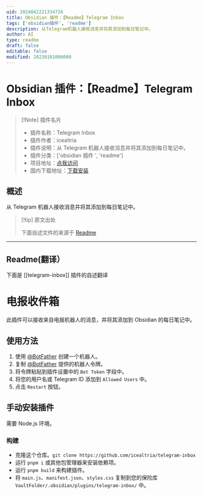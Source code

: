 ```yaml
---
uid: 2024042221334726
title: Obsidian 插件：【Readme】Telegram Inbox
tags: ['obsidian插件', 'readme']
description: 从Telegram机器人接收消息并将其添加到每日笔记中。
author: AI
type: readme
draft: false
editable: false
modified: 20230101000000
---
```


# Obsidian 插件：【Readme】Telegram Inbox

> [!Note] 插件名片
> - 插件名称：Telegram Inbox
> - 插件作者：icealtria
> - 插件说明：从 Telegram 机器人接收消息并将其添加到每日笔记中。
> - 插件分类：['obsidian 插件 ', 'readme']
> - 项目地址：[点我访问](https://github.com/icealtria/obsidian-telegram-inbox)
> - 国内下载地址：[下载安装](https://pkmer.cn/products/plugin/pluginMarket/?telegram-inbox)

## 概述

从 Telegram 机器人接收消息并将其添加到每日笔记中。

> [!tip] 原文出处
>
>下面自述文件的来源于 [Readme](https://ghproxy.net/https://raw.githubusercontent.com/icealtria/obsidian-telegram-inbox/master/README.md)

---

## Readme(翻译）

下面是 [[telegram-inbox]] 插件的自述翻译

# 电报收件箱

此插件可以接收来自电报机器人的消息，并将其添加到 Obsidian 的每日笔记中。

## 使用方法

1. 使用 [@BotFather](https://telegram.me/BotFather) 创建一个机器人。
2. 复制 [@BotFather](https://telegram.me/BotFather) 提供的机器人令牌。
3. 将令牌粘贴到插件设置中的 `Bot Token` 字段中。
4. 将您的用户名或 Telegram ID 添加到 `Allowed Users` 中。
5. 点击 `Restart` 按钮。

## 手动安装插件

需要 Node.js 环境。

### 构建

- 克隆这个仓库。`git clone https://github.com/icealtria/telegram-inbox`
- 运行 `pnpm i` 或其他包管理器来安装依赖项。
- 运行 `pnpm build` 来构建插件。
- 将 `main.js`、`manifest.json`、`styles.css` 复制到您的保险库 `VaultFolder/.obsidian/plugins/telegram-inbox/` 中。



